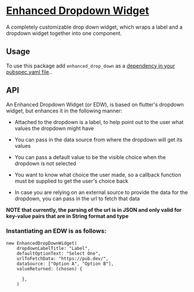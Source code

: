# [Enhanced Dropdown Widget](https://pub.dev/packages/enhanced_drop_down)

A completely customizable drop down widget, which wraps a label and a dropdown widget together into one component.

## Usage

To use this package add ```enhanced_drop_down``` as a [dependency in your pubspec.yaml file](https://flutter.dev/docs/development/packages-and-plugins/using-packages)..

## API
An Enhanced Dropdown Widget (or EDW), is based on flutter's dropdown widget, but enhances it in the following manner:

- Attached to the dropdown is a label, to help point out to the user what values the dropdown might have

- You can pass in the data source from where the dropdown will get its values

- You can pass a default value to be the visible choice when the dropdown is not selected

- You want to know what choice the user made, so a callback function must be supplied to get the user's choice back

- In case you are relying on an external source to provide the data for the dropdown, you can pass in the url to fetch that data

**NOTE that currently, the parsing of the url is in JSON and only valid for key-value pairs that are in String format and type**


### Instantiating an EDW is as follows:

```
new EnhancedDropDownWidget(
    dropdownLabelTitle: "Label",
    defaultOptionText: "Select One",
    urlToFetchData: "https://pub.dev/",
    dataSource: ["Option A", "Option B"],
    valueReturned: (chosen) {

      },
    )
```



